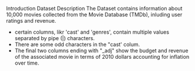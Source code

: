 Introduction
Dataset Description
The Dataset contains information about 10,000 movies collected from the Movie Database (TMDb), inluding user ratings and revenue.

   - certain columns, likr 'cast' and 'genres', contain multiple values separated by pipe (|) characters.
   - There are some odd characters in the "cast' colum.
   - The final two columns ending with "_adj" show the budget and revenue of the associated movie in terms of 2010 dollars  accounting for inflation over time.
